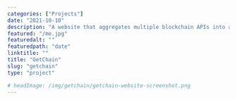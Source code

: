 ```yaml
---
categories: ["Projects"]
date: "2021-10-10"
description: "A website that aggregates multiple blockchain APIs into a single API endpoint. Built using ASP.NET Core's Razor Pages, with a built in REST WebAPI."
featured: "/me.jpg"
featuredalt: ""
featuredpath: "date"
linktitle: ""
title: "GetChain"
slug: "getchain"
type: "project"

# headImage: /img/getchain/getchain-website-screenshot.png
---
```

